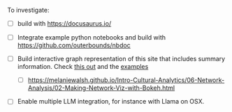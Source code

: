 
To investigate:
- [ ] build with https://docusaurus.io/
- [ ] Integrate example python notebooks and build with https://github.com/outerbounds/nbdoc
- [ ] Build interactive graph representation of this site that includes summary information. Check [this out](https://towardsdatascience.com/making-network-graphs-interactive-with-python-and-pyvis-b754c22c270) and the [examples](../Understanding/engineering_and_management/examples.md)
    - [ ] https://melaniewalsh.github.io/Intro-Cultural-Analytics/06-Network-Analysis/02-Making-Network-Viz-with-Bokeh.html
- [ ] Enable multiple LLM integration, for instance with Llama on OSX. 

